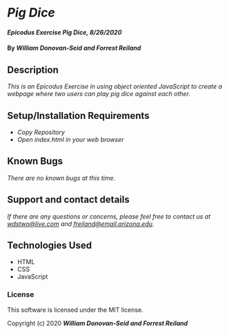 # _Pig Dice_

#### _Epicodus Exercise Pig Dice, 8/26/2020_

#### By _**William Donovan-Seid and Forrest Reiland**_

## Description

_This is an Epicodus Exercise in using object oriented JavaScript to create a webpage where two users can play pig dice against each other._

## Setup/Installation Requirements

* _Copy Repository_
* _Open index.html in your web browser_

## Known Bugs

_There are no known bugs at this time._

## Support and contact details

_If there are any questions or concerns, please feel free to contact us at wdstwo@live.com and freiland@email.arizona.edu._

## Technologies Used

* HTML
* CSS
* JavaScript

### License

This software is licensed under the MIT license.

Copyright (c) 2020 **_William Donovan-Seid and Forrest Reiland_**